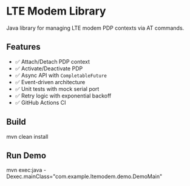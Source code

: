 # LTE Modem Library

Java library for managing LTE modem PDP contexts via AT commands.

## Features

- ✅ Attach/Detach PDP context
- ✅ Activate/Deactivate PDP
- ✅ Async API with `CompletableFuture`
- ✅ Event-driven architecture
- ✅ Unit tests with mock serial port
- ✅ Retry logic with exponential backoff
- ✅ GitHub Actions CI

## Build
mvn clean install

## Run Demo
mvn exec:java -Dexec.mainClass="com.example.ltemodem.demo.DemoMain"
